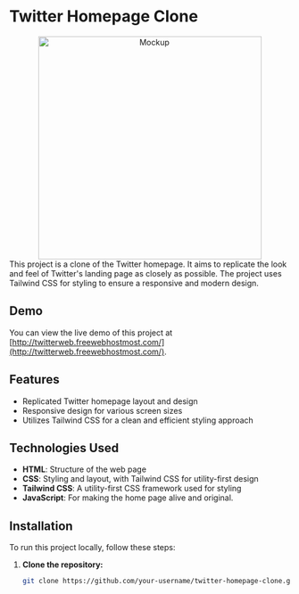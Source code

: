 # Twitter Homepage Clone
<center> 
<img src="https://twitterweb.freewebhostmost.com/twitterclone.png" alt="Mockup" width="400">
</center>
This project is a clone of the Twitter homepage. It aims to replicate the look and feel of Twitter's landing page as closely as possible. The project uses Tailwind CSS for styling to ensure a responsive and modern design.

## Demo

You can view the live demo of this project at [http://twitterweb.freewebhostmost.com/](http://twitterweb.freewebhostmost.com/).

## Features

- Replicated Twitter homepage layout and design
- Responsive design for various screen sizes
- Utilizes Tailwind CSS for a clean and efficient styling approach

## Technologies Used

- **HTML**: Structure of the web page
- **CSS**: Styling and layout, with Tailwind CSS for utility-first design
- **Tailwind CSS**: A utility-first CSS framework used for styling
- **JavaScript**: For making the home page alive and original.

## Installation

To run this project locally, follow these steps:

1. **Clone the repository:**

   ```bash
   git clone https://github.com/your-username/twitter-homepage-clone.git
